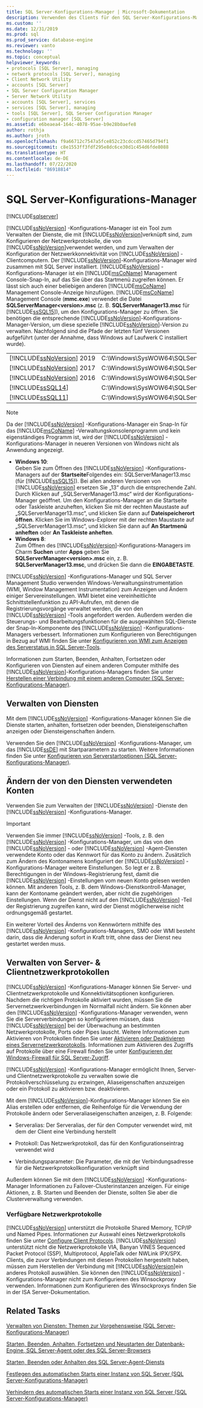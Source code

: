```yaml
---
title: SQL Server-Konfigurations-Manager | Microsoft-Dokumentation
description: Verwenden des Clients für den SQL Server-Konfigurations-Manager
ms.custom: ''
ms.date: 12/31/2019
ms.prod: sql
ms.prod_service: database-engine
ms.reviewer: vanto
ms.technology: ''
ms.topic: conceptual
helpviewer_keywords:
- protocols [SQL Server], managing
- network protocols [SQL Server], managing
- Client Network Utility
- accounts [SQL Server]
- SQL Server Configuration Manager
- Server Network Utility
- accounts [SQL Server], services
- services [SQL Server], managing
- tools [SQL Server], SQL Server Configuration Manager
- configuration manager [SQL Server]
ms.assetid: e6beaea4-164c-4078-95ae-b9e28b0aefe8
author: rothja
ms.author: jroth
ms.openlocfilehash: f9a66712c7547a5fce852c23cdccd57465d794f1
ms.sourcegitcommit: c8e1553ff3fdf295e8dc6ce30d1c454d6fde8088
ms.translationtype: HT
ms.contentlocale: de-DE
ms.lasthandoff: 07/22/2020
ms.locfileid: "86918814"
---
```

# <a name="sql-server-configuration-manager"></a>SQL Server-Konfigurations-Manager
[!INCLUDE[sqlserver](../includes/applies-to-version/sqlserver.md)]


  [!INCLUDE[ssNoVersion](../includes/ssnoversion-md.md)] -Konfigurations-Manager ist ein Tool zum Verwalten der Dienste, die mit [!INCLUDE[ssNoVersion](../includes/ssnoversion-md.md)]verknüpft sind, zum Konfigurieren der Netzwerkprotokolle, die von [!INCLUDE[ssNoVersion](../includes/ssnoversion-md.md)]verwendet werden, und zum Verwalten der Konfiguration der Netzwerkkonnektivität von [!INCLUDE[ssNoVersion](../includes/ssnoversion-md.md)] -Clientcomputern. Der [!INCLUDE[ssNoVersion](../includes/ssnoversion-md.md)]-Konfigurations-Manager wird zusammen mit SQL Server installiert. [!INCLUDE[ssNoVersion](../includes/ssnoversion-md.md)] -Konfigurations-Manager ist ein [!INCLUDE[msCoName](../includes/msconame-md.md)] Management Console-Snap-In, auf das Sie über das Startmenü zugreifen können. Er lässt sich auch einer beliebigen anderen [!INCLUDE[msCoName](../includes/msconame-md.md)] Management Console-Anzeige hinzufügen. [!INCLUDE[msCoName](../includes/msconame-md.md)] Management Console (**mmc.exe**) verwendet die Datei **SQLServerManager\<version>.msc** (z. B. **SQLServerManager13.msc** für [!INCLUDE[ssSQL15](../includes/sssql15-md.md)]), um den Konfigurations-Manager zu öffnen. Sie benötigen die entsprechende [!INCLUDE[ssNoVersion](../includes/ssnoversion-md.md)]-Konfigurations-Manager-Version, um diese spezielle [!INCLUDE[ssNoVersion](../includes/ssnoversion-md.md)]-Version zu verwalten. Nachfolgend sind die Pfade der letzten fünf Versionen aufgeführt (unter der Annahme, dass Windows auf Laufwerk C installiert wurde).  
  
|||  
|-|-|
|[!INCLUDE[ssNoVersion](../includes/ssnoversion-md.md)] 2019|C:\Windows\SysWOW64\SQLServerManager15.msc| 
|[!INCLUDE[ssNoVersion](../includes/ssnoversion-md.md)] 2017|C:\Windows\SysWOW64\SQLServerManager14.msc|  
|[!INCLUDE[ssNoVersion](../includes/ssnoversion-md.md)] 2016|C:\Windows\SysWOW64\SQLServerManager13.msc|  
|[!INCLUDE[ssSQL14](../includes/sssql14-md.md)]|C:\Windows\SysWOW64\SQLServerManager12.msc|  
|[!INCLUDE[ssSQL11](../includes/sssql11-md.md)]|C:\Windows\SysWOW64\SQLServerManager11.msc|
  
> [!NOTE]
>  Da der [!INCLUDE[ssNoVersion](../includes/ssnoversion-md.md)] -Konfigurations-Manager ein Snap-In für das [!INCLUDE[msCoName](../includes/msconame-md.md)] -Verwaltungskonsolenprogramm und kein eigenständiges Programm ist, wird der [!INCLUDE[ssNoVersion](../includes/ssnoversion-md.md)] -Konfigurations-Manager in neueren Versionen von Windows nicht als Anwendung angezeigt.  
> 
>  -   **Windows 10**:  
>          Geben Sie zum Öffnen des [!INCLUDE[ssNoVersion](../includes/ssnoversion-md.md)] -Konfigurations-Managers auf der **Startseite**Folgendes ein: SQLServerManager13.msc (für [!INCLUDE[ssSQL15](../includes/sssql15-md.md)]). Bei allen anderen Versionen von [!INCLUDE[ssNoVersion](../includes/ssnoversion-md.md)] ersetzen Sie „13“ durch die entsprechende Zahl. Durch Klicken auf „SQLServerManager13.msc“ wird der Konfigurations-Manager geöffnet. Um den Konfigurations-Manager an die Startseite oder Taskleiste anzuheften, klicken Sie mit der rechten Maustaste auf „SQLServerManager13.msc“, und klicken Sie dann auf **Dateispeicherort öffnen**. Klicken Sie im Windows-Explorer mit der rechten Maustaste auf „SQLServerManager13.msc“, und klicken Sie dann auf **An Startmenü anheften** oder **An Taskleiste anheften**.  
> -   **Windows 8**:  
>          Zum Öffnen des [!INCLUDE[ssNoVersion](../includes/ssnoversion-md.md)]-Konfigurations-Managers im Charm **Suchen** unter **Apps** geben Sie **SQLServerManager\<version>.msc** ein, z. B. **SQLServerManager13.msc**, und drücken Sie dann die **EINGABETASTE**.  
  
 [!INCLUDE[ssNoVersion](../includes/ssnoversion-md.md)] -Konfigurations-Manager und SQL Server Management Studio verwenden Windows-Verwaltungsinstrumentation (WMI, Window Management Instrumentation) zum Anzeigen und Ändern einiger Servereinstellungen. WMI bietet eine vereinheitlichte Schnittstellenfunktion zu API-Aufrufen, mit denen die Registrierungsvorgänge verwaltet werden, die von den [!INCLUDE[ssNoVersion](../includes/ssnoversion-md.md)] -Tools angefordert werden. Außerdem werden die Steuerungs- und Bearbeitungsfunktionen für die ausgewählten SQL-Dienste der Snap-In-Komponente des [!INCLUDE[ssNoVersion](../includes/ssnoversion-md.md)] -Konfigurations-Managers verbessert. Informationen zum Konfigurieren von Berechtigungen in Bezug auf WMI finden Sie unter [Konfigurieren von WMI zum Anzeigen des Serverstatus in SQL Server-Tools](../ssms/configure-wmi-to-show-server-status-in-sql-server-tools.md).  
  
 Informationen zum Starten, Beenden, Anhalten, Fortsetzen oder Konfigurieren von Diensten auf einem anderen Computer mithilfe des [!INCLUDE[ssNoVersion](../includes/ssnoversion-md.md)]-Konfigurations-Managers finden Sie unter [Herstellen einer Verbindung mit einem anderen Computer &#40;SQL Server-Konfigurations-Manager&#41;](../database-engine/configure-windows/scm-services-connect-to-another-computer.md).  
  
## <a name="managing-services"></a>Verwalten von Diensten  
 Mit dem [!INCLUDE[ssNoVersion](../includes/ssnoversion-md.md)] -Konfigurations-Manager können Sie die Dienste starten, anhalten, fortsetzen oder beenden, Diensteigenschaften anzeigen oder Diensteigenschaften ändern.  
  
 Verwenden Sie den [!INCLUDE[ssNoVersion](../includes/ssnoversion-md.md)] -Konfigurations-Manager, um das [!INCLUDE[ssDE](../includes/ssde-md.md)] mit Startparametern zu starten.  Weitere Informationen finden Sie unter [Konfigurieren von Serverstartoptionen &#40;SQL Server-Konfigurations-Manager&#41;](../database-engine/configure-windows/scm-services-configure-server-startup-options.md).  
  
## <a name="changing-the-accounts-used-by-the-services"></a>Ändern der von den Diensten verwendeten Konten  
 Verwenden Sie zum Verwalten der [!INCLUDE[ssNoVersion](../includes/ssnoversion-md.md)] -Dienste den [!INCLUDE[ssNoVersion](../includes/ssnoversion-md.md)] -Konfigurations-Manager.  
  
> [!IMPORTANT]  
>  Verwenden Sie immer [!INCLUDE[ssNoVersion](../includes/ssnoversion-md.md)] -Tools, z. B. den [!INCLUDE[ssNoVersion](../includes/ssnoversion-md.md)] -Konfigurations-Manager, um das von den [!INCLUDE[ssNoVersion](../includes/ssnoversion-md.md)] - oder [!INCLUDE[ssNoVersion](../includes/ssnoversion-md.md)] -Agent-Diensten verwendete Konto oder das Kennwort für das Konto zu ändern. Zusätzlich zum Ändern des Kontonamens konfiguriert der [!INCLUDE[ssNoVersion](../includes/ssnoversion-md.md)] -Konfigurations-Manager weitere Einstellungen. So legt er z. B. Berechtigungen in der Windows-Registrierung fest, damit die [!INCLUDE[ssNoVersion](../includes/ssnoversion-md.md)] -Einstellungen vom neuen Konto gelesen werden können. Mit anderen Tools, z. B. dem Windows-Dienstkontroll-Manager, kann der Kontoname geändert werden, aber nicht die zugehörigen Einstellungen. Wenn der Dienst nicht auf den [!INCLUDE[ssNoVersion](../includes/ssnoversion-md.md)] -Teil der Registrierung zugreifen kann, wird der Dienst möglicherweise nicht ordnungsgemäß gestartet.  
  
 Ein weiterer Vorteil des Änderns von Kennwörtern mithilfe des [!INCLUDE[ssNoVersion](../includes/ssnoversion-md.md)] -Konfigurations-Managers, SMO oder WMI besteht darin, dass die Änderung sofort in Kraft tritt, ohne dass der Dienst neu gestartet werden muss.  
  
## <a name="manage-server--client-network-protocols"></a>Verwalten von Server- & Clientnetzwerkprotokollen  
 [!INCLUDE[ssNoVersion](../includes/ssnoversion-md.md)] -Konfigurations-Manager können Sie Server- und Clientnetzwerkprotokolle und Konnektivitätsoptionen konfigurieren. Nachdem die richtigen Protokolle aktiviert wurden, müssen Sie die Servernetzwerkverbindungen im Normalfall nicht ändern. Sie können aber den [!INCLUDE[ssNoVersion](../includes/ssnoversion-md.md)] -Konfigurations-Manager verwenden, wenn Sie die Serververbindungen so konfigurieren müssen, dass [!INCLUDE[ssNoVersion](../includes/ssnoversion-md.md)] bei der Überwachung an bestimmten Netzwerkprotokolle, Ports oder Pipes lauscht. Weitere Informationen zum Aktivieren von Protokollen finden Sie unter [Aktivieren oder Deaktivieren eines Servernetzwerkprotokolls](../database-engine/configure-windows/enable-or-disable-a-server-network-protocol.md). Informationen zum Aktivieren des Zugriffs auf Protokolle über eine Firewall finden Sie unter [Konfigurieren der Windows-Firewall für SQL Server-Zugriff](../sql-server/install/configure-the-windows-firewall-to-allow-sql-server-access.md).  
  
 [!INCLUDE[ssNoVersion](../includes/ssnoversion-md.md)] -Konfigurations-Manager ermöglicht Ihnen, Server- und Clientnetzwerkprotokolle zu verwalten sowie die Protokollverschlüsselung zu erzwingen, Aliaseigenschaften anzuzeigen oder ein Protokoll zu aktivieren bzw. deaktivieren.  
  
 Mit dem [!INCLUDE[ssNoVersion](../includes/ssnoversion-md.md)]-Konfigurations-Manager können Sie ein Alias erstellen oder entfernen, die Reihenfolge für die Verwendung der Protokolle ändern oder Serveraliaseigenschaften anzeigen, z. B. Folgende:  
  
-   Serveralias: Der Serveralias, der für den Computer verwendet wird, mit dem der Client eine Verbindung herstellt  
  
-   Protokoll: Das Netzwerkprotokoll, das für den Konfigurationseintrag verwendet wird  
  
-   Verbindungsparameter: Die Parameter, die mit der Verbindungsadresse für die Netzwerkprotokollkonfiguration verknüpft sind  
  
 Außerdem können Sie mit dem [!INCLUDE[ssNoVersion](../includes/ssnoversion-md.md)] -Konfigurations-Manager Informationen zu Failover-Clusterinstanzen anzeigen. Für einige Aktionen, z. B. Starten und Beenden der Dienste, sollten Sie aber die Clusterverwaltung verwenden.  
  
### <a name="available-network-protocols"></a>Verfügbare Netzwerkprotokolle  
 [!INCLUDE[ssNoVersion](../includes/ssnoversion-md.md)] unterstützt die Protokolle Shared Memory, TCP/IP und Named Pipes. Informationen zur Auswahl eines Netzwerkprotokolls finden Sie unter [Configure Client Protocols](../database-engine/configure-windows/configure-client-protocols.md). [!INCLUDE[ssNoVersion](../includes/ssnoversion-md.md)] unterstützt nicht die Netzwerkprotokolle VIA, Banyan VINES Sequenced Packet Protocol (SSP), Multiprotocol, AppleTalk oder NWLink IPX/SPX. Clients, die zuvor Verbindungen mit diesen Protokollen hergestellt haben, müssen zum Herstellen der Verbindung mit [!INCLUDE[ssNoVersion](../includes/ssnoversion-md.md)]ein anderes Protokoll auswählen. Sie können den [!INCLUDE[ssNoVersion](../includes/ssnoversion-md.md)] -Konfigurations-Manager nicht zum Konfigurieren des Winsockproxy verwenden. Informationen zum Konfigurieren des Winsockproxys finden Sie in der ISA Server-Dokumentation.  
  
## <a name="related-tasks"></a>Related Tasks  
 [Verwalten von Diensten: Themen zur Vorgehensweise &#40;SQL Server-Konfigurations-Manager&#41;](https://msdn.microsoft.com/library/78dee169-df0c-4c95-9af7-bf033bc9fdc6)  
  
 [Starten, Beenden, Anhalten, Fortsetzen und Neustarten der Datenbank-Engine, SQL Server-Agent oder des SQL Server-Browsers](../database-engine/configure-windows/start-stop-pause-resume-restart-sql-server-services.md)  
  
 [Starten, Beenden oder Anhalten des SQL Server-Agent-Diensts](https://msdn.microsoft.com/library/c95a9759-dd30-4ab6-9ab0-087bb3bfb97c)  
  
 [Festlegen des automatischen Starts einer Instanz von SQL Server &#40;SQL Server-Konfigurations-Manager&#41;](../database-engine/configure-windows/scm-services-set-an-instance-to-start-automatically.md)  
  
 [Verhindern des automatischen Starts einer Instanz von SQL Server &#40;SQL Server-Konfigurations-Manager&#41;](../database-engine/configure-windows/scm-services-prevent-automatic-startup-of-an-instance.md)  
  
  
